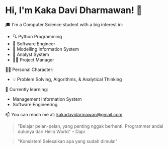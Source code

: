 # Hi, I'm Kaka Davi Dharmawan! 👋

🎓 I'm a Computer Science student with a big interest in:
- 🔍 Python Programming
- 🤖 Software Engineer
- 🧩 Modelling Information System
- 🧠 Analyst System
- 👷‍♂️ Project Manager

🧑‍🔬 Personal Character:
- 💡 Problem Solving, Algorithms, & Analytical Thinking

🚀 Currently learning:
- Management Information System
- Software Engineering

📫 You can reach me at: [kakadavidarmawan@gmail.com](mailto:kakadavidarmawan@gmail.com)

> "Belajar pelan-pelan, yang penting nggak berhenti. Programmer andal dulunya dari Hello World" – Dapi

> "Konsisten! Selesaikan apa yang sudah dimulai"
